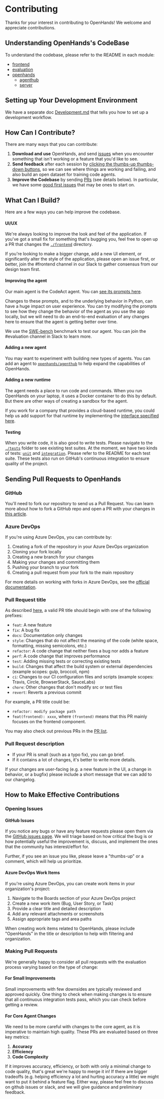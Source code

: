 # Contributing

Thanks for your interest in contributing to OpenHands! We welcome and appreciate contributions.

## Understanding OpenHands's CodeBase

To understand the codebase, please refer to the README in each module:
- [frontend](./frontend/README.md)
- [evaluation](./evaluation/README.md)
- [openhands](./openhands/README.md)
   - [agenthub](./openhands/agenthub/README.md)
   - [server](./openhands/server/README.md)

## Setting up Your Development Environment

We have a separate doc [Development.md](https://github.com/All-Hands-AI/OpenHands/blob/main/Development.md) that tells you how to set up a development workflow.

## How Can I Contribute?

There are many ways that you can contribute:

1. **Download and use** OpenHands, and send [issues](https://github.com/All-Hands-AI/OpenHands/issues) when you encounter something that isn't working or a feature that you'd like to see.
2. **Send feedback** after each session by [clicking the thumbs-up thumbs-down buttons](https://docs.all-hands.dev/modules/usage/feedback), so we can see where things are working and failing, and also build an open dataset for training code agents.
3. **Improve the Codebase** by sending [PRs](#sending-pull-requests-to-openhands) (see details below). In particular, we have some [good first issues](https://github.com/All-Hands-AI/OpenHands/labels/good%20first%20issue) that may be ones to start on.

## What Can I Build?
Here are a few ways you can help improve the codebase.

#### UI/UX
We're always looking to improve the look and feel of the application. If you've got a small fix
for something that's bugging you, feel free to open up a PR that changes the [`./frontend`](./frontend) directory.

If you're looking to make a bigger change, add a new UI element, or significantly alter the style
of the application, please open an issue first, or better, join the #frontend channel in our Slack
to gather consensus from our design team first.

#### Improving the agent
Our main agent is the CodeAct agent. You can [see its prompts here](https://github.com/All-Hands-AI/OpenHands/tree/main/openhands/agenthub/codeact_agent).

Changes to these prompts, and to the underlying behavior in Python, can have a huge impact on user experience.
You can try modifying the prompts to see how they change the behavior of the agent as you use the app
locally, but we will need to do an end-to-end evaluation of any changes here to ensure that the agent
is getting better over time.

We use the [SWE-bench](https://www.swebench.com/) benchmark to test our agent. You can join the #evaluation
channel in Slack to learn more.

#### Adding a new agent
You may want to experiment with building new types of agents. You can add an agent to [`openhands/agenthub`](./openhands/agenthub)
to help expand the capabilities of OpenHands.

#### Adding a new runtime
The agent needs a place to run code and commands. When you run OpenHands on your laptop, it uses a Docker container
to do this by default. But there are other ways of creating a sandbox for the agent.

If you work for a company that provides a cloud-based runtime, you could help us add support for that runtime
by implementing the [interface specified here](https://github.com/All-Hands-AI/OpenHands/blob/main/openhands/runtime/base.py).

#### Testing
When you write code, it is also good to write tests. Please navigate to the [`./tests`](./tests) folder to see existing test suites.
At the moment, we have two kinds of tests: [`unit`](./tests/unit) and [`integration`](./evaluation/integration_tests). Please refer to the README for each test suite. These tests also run on GitHub's continuous integration to ensure quality of the project.

## Sending Pull Requests to OpenHands

### GitHub

You'll need to fork our repository to send us a Pull Request. You can learn more
about how to fork a GitHub repo and open a PR with your changes in [this article](https://medium.com/swlh/forks-and-pull-requests-how-to-contribute-to-github-repos-8843fac34ce8).

### Azure DevOps

If you're using Azure DevOps, you can contribute by:

1. Creating a fork of the repository in your Azure DevOps organization
2. Cloning your fork locally
3. Creating a new branch for your changes
4. Making your changes and committing them
5. Pushing your branch to your fork
6. Creating a pull request from your fork to the main repository

For more details on working with forks in Azure DevOps, see the [official documentation](https://learn.microsoft.com/en-us/azure/devops/repos/git/forks).

### Pull Request title
As described [here](https://github.com/commitizen/conventional-commit-types/blob/master/index.json), a valid PR title should begin with one of the following prefixes:

- `feat`: A new feature
- `fix`: A bug fix
- `docs`: Documentation only changes
- `style`: Changes that do not affect the meaning of the code (white space, formatting, missing semicolons, etc.)
- `refactor`: A code change that neither fixes a bug nor adds a feature
- `perf`: A code change that improves performance
- `test`: Adding missing tests or correcting existing tests
- `build`: Changes that affect the build system or external dependencies (example scopes: gulp, broccoli, npm)
- `ci`: Changes to our CI configuration files and scripts (example scopes: Travis, Circle, BrowserStack, SauceLabs)
- `chore`: Other changes that don't modify src or test files
- `revert`: Reverts a previous commit

For example, a PR title could be:
- `refactor: modify package path`
- `feat(frontend): xxxx`, where `(frontend)` means that this PR mainly focuses on the frontend component.

You may also check out previous PRs in the [PR list](https://github.com/All-Hands-AI/OpenHands/pulls).

### Pull Request description
- If your PR is small (such as a typo fix), you can go brief.
- If it contains a lot of changes, it's better to write more details.

If your changes are user-facing (e.g. a new feature in the UI, a change in behavior, or a bugfix)
please include a short message that we can add to our changelog.

## How to Make Effective Contributions

### Opening Issues

#### GitHub Issues

If you notice any bugs or have any feature requests please open them via the [GitHub issues page](https://github.com/All-Hands-AI/OpenHands/issues). We will triage based on how critical the bug is or how potentially useful the improvement is, discuss, and implement the ones that the community has interest/effort for.

Further, if you see an issue you like, please leave a "thumbs-up" or a comment, which will help us prioritize.

#### Azure DevOps Work Items

If you're using Azure DevOps, you can create work items in your organization's project:

1. Navigate to the Boards section of your Azure DevOps project
2. Create a new work item (Bug, User Story, or Task)
3. Provide a clear title and detailed description
4. Add any relevant attachments or screenshots
5. Assign appropriate tags and area paths

When creating work items related to OpenHands, please include "OpenHands" in the title or description to help with filtering and organization.

### Making Pull Requests

We're generally happy to consider all pull requests with the evaluation process varying based on the type of change:

#### For Small Improvements

Small improvements with few downsides are typically reviewed and approved quickly.
One thing to check when making changes is to ensure that all continuous integration tests pass, which you can check before getting a review.

#### For Core Agent Changes

We need to be more careful with changes to the core agent, as it is imperative to maintain high quality. These PRs are evaluated based on three key metrics:

1. **Accuracy**
2. **Efficiency**
3. **Code Complexity**

If it improves accuracy, efficiency, or both with only a minimal change to code quality, that's great we're happy to merge it in!
If there are bigger tradeoffs (e.g. helping efficiency a lot and hurting accuracy a little) we might want to put it behind a feature flag.
Either way, please feel free to discuss on github issues or slack, and we will give guidance and preliminary feedback.
